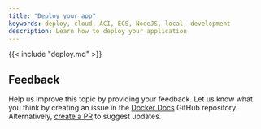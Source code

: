 ```yaml
---
title: "Deploy your app"
keywords: deploy, cloud, ACI, ECS, NodeJS, local, development
description: Learn how to deploy your application
---
```


{{< include "deploy.md" >}}

## Feedback

Help us improve this topic by providing your feedback. Let us know what you think by creating an issue in the [Docker Docs](https://github.com/docker/docker.github.io/issues/new?title=[NodeJS%20docs%20feedback]) GitHub repository. Alternatively, [create a PR](https://github.com/docker/docker.github.io/pulls) to suggest updates.
